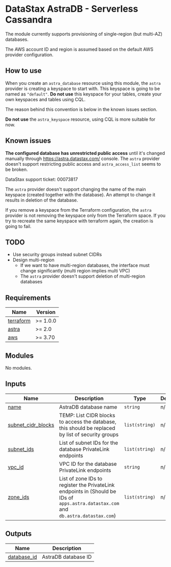 <!--
To update docs, run:
  docker run --rm --volume "$(pwd):/terraform-docs" -u $(id -u) quay.io/terraform-docs/terraform-docs:0.16.0 /terraform-docs
-->
# DataStax AstraDB - Serverless Cassandra

The module currently supports provisioning of single-region (but multi-AZ) databases.

The AWS account ID and region is assumed based on the default AWS provider configuration.

## How to use

When you create an `astra_database` resource using this module, the `astra` provider is creating a keyspace to start with.
This keyspace is going to be named as `"default"`. **Do not use** this keyspace for your tables, create your own keyspaces and tables using CQL.

The reason behind this convention is below in the known issues section.

**Do not use** the `astra_keyspace` resource, using CQL is more suitable for now.

## Known issues

**The configured database has unrestricted public access** until it's changed manually through https://astra.datastax.com/ console.
The `astra` provider doesn't support restricting public access and `astra_access_list` seems to be broken.

DataStax support ticket: 00073817

The `astra` provider doesn't support changing the name of the main keyspace (created together with the database).
An attempt to change it results in deletion of the database.

If you remove a keyspace from the Terraform configuration, the `astra` provider is not removing the keyspace only from the Terraform space.
If you try to recreate the same keyspace with terraform again, the creation is going to fail.

## TODO

- Use security groups instead subnet CIDRs
- Design multi-region
  - If we want to have multi-region databases, the interface must change significantly (multi region implies multi VPC)
  - The `astra` provider doesn't support deletion of multi-region databases

<!-- BEGIN_TF_DOCS -->
## Requirements

| Name | Version |
|------|---------|
| <a name="requirement_terraform"></a> [terraform](#requirement\_terraform) | >= 1.0.0 |
| <a name="requirement_astra"></a> [astra](#requirement\_astra) | >= 2.0 |
| <a name="requirement_aws"></a> [aws](#requirement\_aws) | >= 3.70 |

## Modules

No modules.

## Inputs

| Name | Description | Type | Default | Required |
|------|-------------|------|---------|:--------:|
| <a name="input_name"></a> [name](#input\_name) | AstraDB database name | `string` | n/a | yes |
| <a name="input_subnet_cidr_blocks"></a> [subnet\_cidr\_blocks](#input\_subnet\_cidr\_blocks) | TEMP: List CIDR blocks to access the database, this should be replaced by list of security groups | `list(string)` | n/a | yes |
| <a name="input_subnet_ids"></a> [subnet\_ids](#input\_subnet\_ids) | List of subnet IDs for the database PrivateLink endpoints | `list(string)` | n/a | yes |
| <a name="input_vpc_id"></a> [vpc\_id](#input\_vpc\_id) | VPC ID for the database PrivateLink endpoints | `string` | n/a | yes |
| <a name="input_zone_ids"></a> [zone\_ids](#input\_zone\_ids) | List of zone IDs to register the PrivateLink endpoints in (Should be IDs of `apps.astra.datastax.com` and `db.astra.datastax.com`) | `list(string)` | n/a | yes |

## Outputs

| Name | Description |
|------|-------------|
| <a name="output_database_id"></a> [database\_id](#output\_database\_id) | AstraDB database ID |
<!-- END_TF_DOCS -->
